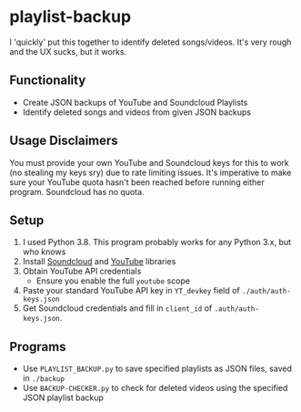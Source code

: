 # playlist-backup
I 'quickly' put this together to identify deleted songs/videos. It's very rough and the UX sucks, but it works.

## Functionality
* Create JSON backups of YouTube and Soundcloud Playlists
* Identify deleted songs and videos from given JSON backups

## Usage Disclaimers
You must provide your own YouTube and Soundcloud keys for this to work (no stealing my keys sry) due to rate limiting issues. It's imperative to make sure your YouTube quota hasn't been reached before running either program. Soundcloud has no quota.

## Setup
1. I used Python 3.8. This program probably works for any Python 3.x, but who knows
2. Install [Soundcloud](https://github.com/soundcloud/soundcloud-python) and [YouTube](https://developers.google.com/youtube/v3/quickstart/python) libraries
3. Obtain YouTube API credentials
   * Ensure you enable the full `youtube` scope
4. Paste your standard YouTube API key in `YT_devkey` field of `./auth/auth-keys.json`
5. Get Soundcloud credentials and fill in `client_id` of `.auth/auth-keys.json`.

## Programs
* Use `PLAYLIST_BACKUP.py` to save specified playlists as JSON files, saved in `./backup`
* Use `BACKUP-CHECKER.py` to check for deleted videos using the specified JSON playlist backup
